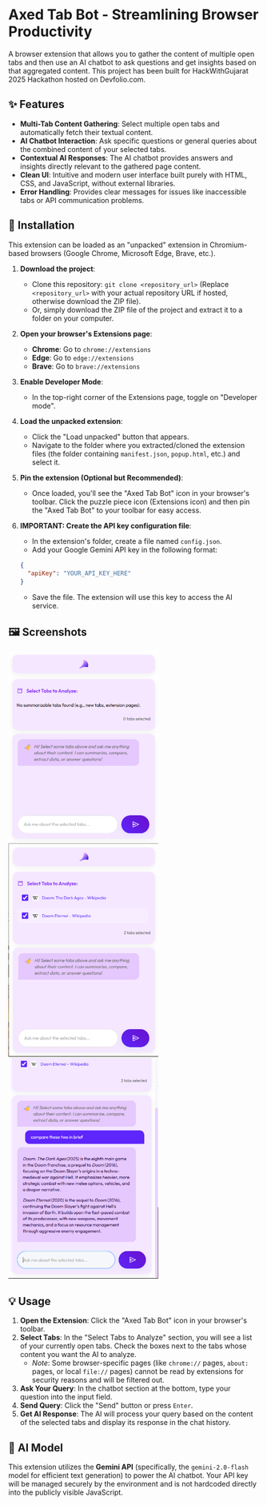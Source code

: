 # Axed Tab Bot - Streamlining Browser Productivity

A browser extension that allows you to gather the content of multiple open tabs and then use an AI chatbot to ask questions and get insights based on that aggregated content. This project has been built for HackWithGujarat 2025 Hackathon hosted on Devfolio.com.

## ✨ Features

- **Multi-Tab Content Gathering**: Select multiple open tabs and automatically fetch their textual content.
- **AI Chatbot Interaction**: Ask specific questions or general queries about the combined content of your selected tabs.
- **Contextual AI Responses**: The AI chatbot provides answers and insights directly relevant to the gathered page content.
- **Clean UI**: Intuitive and modern user interface built purely with HTML, CSS, and JavaScript, without external libraries.
- **Error Handling**: Provides clear messages for issues like inaccessible tabs or API communication problems.

## 🚀 Installation

This extension can be loaded as an "unpacked" extension in Chromium-based browsers (Google Chrome, Microsoft Edge, Brave, etc.).

1.  **Download the project**:

    - Clone this repository: `git clone <repository_url>` (Replace `<repository_url>` with your actual repository URL if hosted, otherwise download the ZIP file).
    - Or, simply download the ZIP file of the project and extract it to a folder on your computer.

2.  **Open your browser's Extensions page**:

    - **Chrome**: Go to `chrome://extensions`
    - **Edge**: Go to `edge://extensions`
    - **Brave**: Go to `brave://extensions`

3.  **Enable Developer Mode**:

    - In the top-right corner of the Extensions page, toggle on "Developer mode".

4.  **Load the unpacked extension**:

    - Click the "Load unpacked" button that appears.
    - Navigate to the folder where you extracted/cloned the extension files (the folder containing `manifest.json`, `popup.html`, etc.) and select it.

5.  **Pin the extension (Optional but Recommended)**:

    - Once loaded, you'll see the "Axed Tab Bot" icon in your browser's toolbar. Click the puzzle piece icon (Extensions icon) and then pin the "Axed Tab Bot" to your toolbar for easy access.

6.  **IMPORTANT: Create the API key configuration file**:
    - In the extension's folder, create a file named `config.json`.
    - Add your Google Gemini API key in the following format:
    ```json
    {
      "apiKey": "YOUR_API_KEY_HERE"
    }
    ```
    - Save the file. The extension will use this key to access the AI service.

## 🖼️ Screenshots

<img src="images/main.png" alt="Main Screen" style="max-width: 300px;">
<img src="images/tabs.png" alt="Tabs Selected" style="max-width: 300px;">
<img src="images/query.png" alt="Query Response" style="max-width: 300px;">

## 💡 Usage

1.  **Open the Extension**: Click the "Axed Tab Bot" icon in your browser's toolbar.
2.  **Select Tabs**: In the "Select Tabs to Analyze" section, you will see a list of your currently open tabs. Check the boxes next to the tabs whose content you want the AI to analyze.
    - _Note_: Some browser-specific pages (like `chrome://` pages, `about:` pages, or local `file://` pages) cannot be read by extensions for security reasons and will be filtered out.
3.  **Ask Your Query**: In the chatbot section at the bottom, type your question into the input field.
4.  **Send Query**: Click the "Send" button or press `Enter`.
5.  **Get AI Response**: The AI will process your query based on the content of the selected tabs and display its response in the chat history.

## 🤖 AI Model

This extension utilizes the **Gemini API** (specifically, the `gemini-2.0-flash` model for efficient text generation) to power the AI chatbot. Your API key will be managed securely by the environment and is not hardcoded directly into the publicly visible JavaScript.
